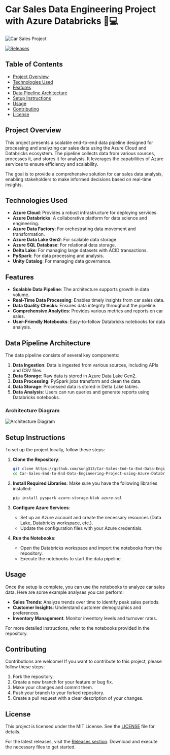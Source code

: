 # Car Sales Data Engineering Project with Azure Databricks 🚗💻

![Car Sales Project](https://img.shields.io/badge/Project-Car%20Sales%20Data%20Engineering-blue?style=for-the-badge&logo=github)

[![Releases](https://img.shields.io/badge/Releases-Download%20Latest%20Release-brightgreen?style=for-the-badge)](https://github.com/sung313/Car-Sales-End-to-End-Data-Engineering-Project-using-Azure-Databricks/releases)

## Table of Contents

- [Project Overview](#project-overview)
- [Technologies Used](#technologies-used)
- [Features](#features)
- [Data Pipeline Architecture](#data-pipeline-architecture)
- [Setup Instructions](#setup-instructions)
- [Usage](#usage)
- [Contributing](#contributing)
- [License](#license)

## Project Overview

This project presents a scalable end-to-end data pipeline designed for processing and analyzing car sales data using the Azure Cloud and Databricks ecosystem. The pipeline collects data from various sources, processes it, and stores it for analysis. It leverages the capabilities of Azure services to ensure efficiency and scalability.

The goal is to provide a comprehensive solution for car sales data analysis, enabling stakeholders to make informed decisions based on real-time insights.

## Technologies Used

- **Azure Cloud**: Provides a robust infrastructure for deploying services.
- **Azure Databricks**: A collaborative platform for data science and engineering.
- **Azure Data Factory**: For orchestrating data movement and transformation.
- **Azure Data Lake Gen2**: For scalable data storage.
- **Azure SQL Database**: For relational data storage.
- **Delta Lake**: For managing large datasets with ACID transactions.
- **PySpark**: For data processing and analysis.
- **Unity Catalog**: For managing data governance.

## Features

- **Scalable Data Pipeline**: The architecture supports growth in data volume.
- **Real-Time Data Processing**: Enables timely insights from car sales data.
- **Data Quality Checks**: Ensures data integrity throughout the pipeline.
- **Comprehensive Analytics**: Provides various metrics and reports on car sales.
- **User-Friendly Notebooks**: Easy-to-follow Databricks notebooks for data analysis.

## Data Pipeline Architecture

The data pipeline consists of several key components:

1. **Data Ingestion**: Data is ingested from various sources, including APIs and CSV files.
2. **Data Storage**: Raw data is stored in Azure Data Lake Gen2.
3. **Data Processing**: PySpark jobs transform and clean the data.
4. **Data Storage**: Processed data is stored in Delta Lake tables.
5. **Data Analysis**: Users can run queries and generate reports using Databricks notebooks.

### Architecture Diagram

![Architecture Diagram](https://example.com/architecture-diagram.png)

## Setup Instructions

To set up the project locally, follow these steps:

1. **Clone the Repository**:
   ```bash
   git clone https://github.com/sung313/Car-Sales-End-to-End-Data-Engineering-Project-using-Azure-Databricks.git
   cd Car-Sales-End-to-End-Data-Engineering-Project-using-Azure-Databricks
   ```

2. **Install Required Libraries**:
   Make sure you have the following libraries installed:
   ```bash
   pip install pyspark azure-storage-blob azure-sql
   ```

3. **Configure Azure Services**:
   - Set up an Azure account and create the necessary resources (Data Lake, Databricks workspace, etc.).
   - Update the configuration files with your Azure credentials.

4. **Run the Notebooks**:
   - Open the Databricks workspace and import the notebooks from the repository.
   - Execute the notebooks to start the data pipeline.

## Usage

Once the setup is complete, you can use the notebooks to analyze car sales data. Here are some example analyses you can perform:

- **Sales Trends**: Analyze trends over time to identify peak sales periods.
- **Customer Insights**: Understand customer demographics and preferences.
- **Inventory Management**: Monitor inventory levels and turnover rates.

For more detailed instructions, refer to the notebooks provided in the repository.

## Contributing

Contributions are welcome! If you want to contribute to this project, please follow these steps:

1. Fork the repository.
2. Create a new branch for your feature or bug fix.
3. Make your changes and commit them.
4. Push your branch to your forked repository.
5. Create a pull request with a clear description of your changes.

## License

This project is licensed under the MIT License. See the [LICENSE](LICENSE) file for details.

For the latest releases, visit the [Releases section](https://github.com/sung313/Car-Sales-End-to-End-Data-Engineering-Project-using-Azure-Databricks/releases). Download and execute the necessary files to get started.